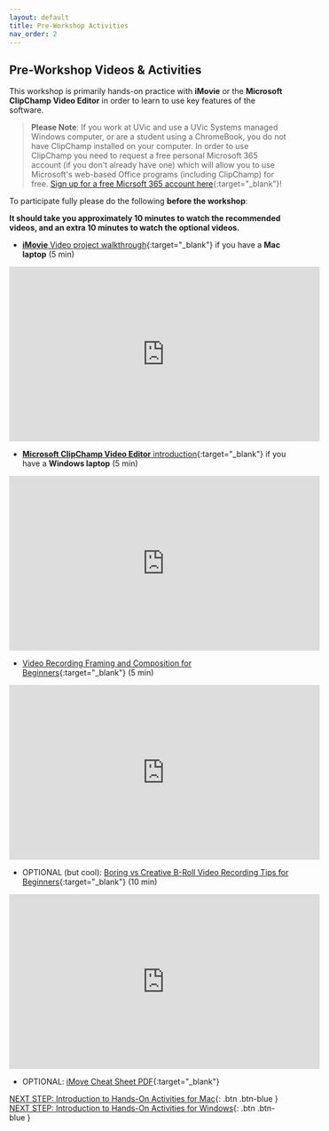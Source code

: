 ```yaml
---
layout: default
title: Pre-Workshop Activities
nav_order: 2
---
```

## Pre-Workshop Videos & Activities
This workshop is primarily hands-on practice with **iMovie** or the **Microsoft ClipChamp Video Editor** in order to learn to use key features of the software.

> **Please Note**: If you work at UVic and use a UVic Systems managed Windows computer, or are a student using a ChromeBook, you do not have ClipChamp installed on your computer. In order to use ClipChamp you need to request a free personal Microsoft 365 account (if you don't already have one) which will allow you to use Microsoft's web-based Office programs (including ClipChamp) for free. [Sign up for a free Micrsoft 365 account here](https://www.microsoft.com/en-us/microsoft-365/free-office-online-for-the-web){:target="_blank"}!

To participate fully please do the following **before the workshop**:

**It should take you approximately 10 minutes to watch the recommended videos, and an extra 10 minutes to watch the optional videos.**<br>

- [**iMovie** Video project walkthrough](https://www.youtube.com/watch?v=ktNKnAmVfUM?t=21){:target="_blank"} if you have a **Mac laptop** (5 min)
<iframe width="560" height="315" src="https://www.youtube.com/watch?v=ktNKnAmVfUM" title="iMovie Introduction" frameborder="0" allow="accelerometer; autoplay; clipboard-write; encrypted-media; gyroscope; picture-in-picture" allowfullscreen></iframe>

- [**Microsoft ClipChamp Video Editor** introduction](https://www.youtube.com/watch?v=HZTeaQP9Wjw){:target="_blank"} if you have a **Windows laptop** (5 min)
<iframe width="560" height="315" src="https://www.youtube.com/embed/HZTeaQP9Wjw" title="ClipChamp Introduction" frameborder="0" allow="accelerometer; autoplay; clipboard-write; encrypted-media; gyroscope; picture-in-picture" allowfullscreen></iframe>

- [Video Recording Framing and Composition for Beginners](https://www.youtube.com/watch?v=nKM3jkEOpuE){:target="_blank"} (5 min)
<iframe width="560" height="315" src="https://www.youtube.com/embed/nKM3jkEOpuE" title="Mobile Video Recording Tips for Beginners" frameborder="0" allow="accelerometer; autoplay; clipboard-write; encrypted-media; gyroscope; picture-in-picture" allowfullscreen></iframe>

- OPTIONAL (but cool): [Boring vs Creative B-Roll Video Recording Tips for Beginners](https://www.youtube.com/watch?v=6Oud3sw21Bw){:target="_blank"} (10 min)
<iframe width="560" height="315" src="https://www.youtube.com/embed/6Oud3sw21Bw" title="B-Roll video for Beginners" frameborder="0" allow="accelerometer; autoplay; clipboard-write; encrypted-media; gyroscope; picture-in-picture" allowfullscreen></iframe>

- OPTIONAL: [iMove Cheat Sheet PDF](https://goo.gl/pc3bE4){:target="_blank"}

[NEXT STEP: Introduction to Hands-On Activities for Mac](activities-intro-mac.html){: .btn .btn-blue }
[NEXT STEP: Introduction to Hands-On Activities for Windows](activities-intro-windows.html){: .btn .btn-blue }
